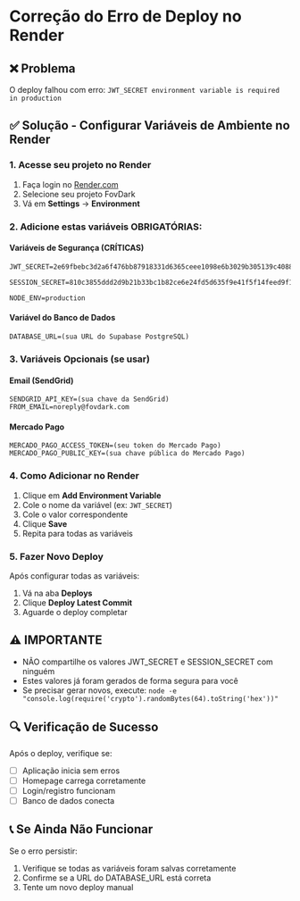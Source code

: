 # Correção do Erro de Deploy no Render

## ❌ Problema
O deploy falhou com erro: `JWT_SECRET environment variable is required in production`

## ✅ Solução - Configurar Variáveis de Ambiente no Render

### 1. Acesse seu projeto no Render
1. Faça login no [Render.com](https://render.com)
2. Selecione seu projeto FovDark
3. Vá em **Settings** → **Environment**

### 2. Adicione estas variáveis OBRIGATÓRIAS:

#### Variáveis de Segurança (CRÍTICAS)
```
JWT_SECRET=2e69fbebc3d2a6f476bb87918331d6365ceee1098e6b3029b305139c4088e4fd118f3b88b4e2f408fc9201eaffb87124a7fb3cead1e1da0c3d98054be452ddc1

SESSION_SECRET=810c3855ddd2d9b21b33bc1b82ce6e24fd5d635f9e41f5f14feed9f16fc540f51a5ce1f63199bc0319aff20e644f70ebaf7fd54cd568d5c3ac49912fd5c42fc1

NODE_ENV=production
```

#### Variável do Banco de Dados
```
DATABASE_URL=(sua URL do Supabase PostgreSQL)
```

### 3. Variáveis Opcionais (se usar)

#### Email (SendGrid)
```
SENDGRID_API_KEY=(sua chave da SendGrid)
FROM_EMAIL=noreply@fovdark.com
```

#### Mercado Pago
```
MERCADO_PAGO_ACCESS_TOKEN=(seu token do Mercado Pago)
MERCADO_PAGO_PUBLIC_KEY=(sua chave pública do Mercado Pago)
```

### 4. Como Adicionar no Render
1. Clique em **Add Environment Variable**
2. Cole o nome da variável (ex: `JWT_SECRET`)
3. Cole o valor correspondente
4. Clique **Save**
5. Repita para todas as variáveis

### 5. Fazer Novo Deploy
Após configurar todas as variáveis:
1. Vá na aba **Deploys**
2. Clique **Deploy Latest Commit**
3. Aguarde o deploy completar

## ⚠️ IMPORTANTE
- NÃO compartilhe os valores JWT_SECRET e SESSION_SECRET com ninguém
- Estes valores já foram gerados de forma segura para você
- Se precisar gerar novos, execute: `node -e "console.log(require('crypto').randomBytes(64).toString('hex'))"`

## 🔍 Verificação de Sucesso
Após o deploy, verifique se:
- [ ] Aplicação inicia sem erros
- [ ] Homepage carrega corretamente
- [ ] Login/registro funcionam
- [ ] Banco de dados conecta

## 📞 Se Ainda Não Funcionar
Se o erro persistir:
1. Verifique se todas as variáveis foram salvas corretamente
2. Confirme se a URL do DATABASE_URL está correta
3. Tente um novo deploy manual